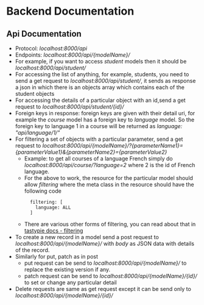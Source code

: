 # Backend Documentation
## Api Documentation

* Protocol: *localhost:8000/api*
* Endpoints: *localhost:8000/api/{modelName}/*
* For example, if you want to access *student* models then it should be *localhost:8000/api/student/*
* For accessing the list of anything, for example, students, you need to send a get request to *localhost:8000/api/student/*, it sends as response a json in which there is an objects array which contains each of the student objects
* For accessing the details of a particular object with an id,send a get request to *localhost:8000/api/student/{id}/*
* Foreign keys in response: foreign keys are given with their detail uri, for example the *course* model has a foreign key to *language* model. So the foreign key to language 1 in a course will be returned as *language: "api/language/1/"*
* For filtering a set of objects with a particular parameter, send a get request to *localhost:8000/api/{modelName}/?{parameterName1}={parameterValue1}&{parameterName2}={parameterValue2}*
  * Example: to get all courses of a language French simply do *localhost:8000/api/course/?language=2* where 2 is the id of French language.
  * For the above to work, the resource for the particular model should allow *filtering* where the meta class in the resource should have the following code
    ```
      filtering: [
        language: ALL
      ]
    ```
  * There are various other forms of filtering, you can read about that in [tastypie docs - filtering](https://django-tastypie.readthedocs.io/en/latest/resources.html#basic-filtering)
* To create a new record in a model send a post request to *localhost:8000/api/{modelName}/* with *body* as JSON data with details of the record.
* Similarly for put, patch as in post
  * put request can be send to *localhost:8000/api/{modelName}/* to replace the existing version if any.
  * patch request can be send to *localhost:8000/api/{modelName}/{id}/* to set or change any particular detail
* Delete requests are same as get request except it can be send only to *localhost:8000/api/{modelName}/{id}/*
